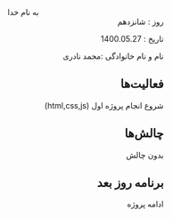 ﻿<div dir="rtl" align="center">
به نام خدا
</div>
<div dir="rtl" align="right">
روز : شانزدهم

تاریخ : 1400.05.27

نام و نام خانوادگی :محمد نادری

## فعالیت‌ها
شروع انجام پروژه اول (html,css,js)


## چالش‌ها
بدون چالش

## برنامه روز بعد
ادامه پروژه
</div>